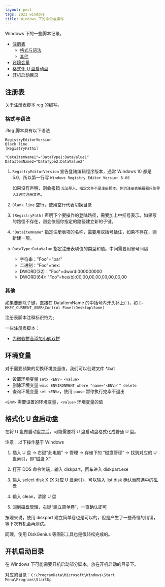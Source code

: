 ```yaml
---
layout: post
tags: 2021 windows
title: Windows 下的命令与操作
---
```


Windows 下的一些脚本记录。

<!-- vim-markdown-toc GFM -->

- [注册表](#注册表)
  - [格式与语法](#格式与语法)
  - [其他](#其他)
- [环境变量](#环境变量)
- [格式化 U 盘启动盘](#格式化-u-盘启动盘)
- [开机启动目录](#开机启动目录)

<!-- vim-markdown-toc -->

## 注册表

关于注册表脚本 reg 的编写。

### 格式与语法

.Reg 脚本具有以下语法

```plain
RegistryEditorVersion
Black line
[RegistryPath1]

"DataItemName1"="DataType1:DataValue1"
DataItemName2="DataType2:DataValue2"
```

1. `RegistryEditorVersion` 宣告登陆编辑程序版本，通常 Windows 10 都是 5.0，所以第一行写 `Windows Registry Editor Version 5.00`

   如果没有声明，则会报错 `无法导入，指定文件不是注册脚本。你的注册表编辑器只能导入2进位注册文件`。

2. `Blank line` 空行，使用空行代表切换目录

3. `[RegistryPath]` 声明下个要操作的登陆路径，需要加上中括号表示。如果写的路径不存在，则会依照你指定的路径建立新的子键。

4. `"DataItemName"` 指定注册表项的名称，需要用双括号括住，如果不存在，则新建一项。

5. `DataType:DataValue` 指定注册表项值的类型和值。中间需要用冒号间隔

   - 字符串："Foo"="bar"
   - 二进制："Foo"=hex:
   - DWORD(32)："Foo"=dword:000000000
   - DWORD(64): "Foo"=hex(b):00,00,00,00,00,00,00,00

### 其他

如果要删除子键，直接在 DataItemName 的中括号内开头补上(-)，如 `[-HKEY_CURRENT_USER\Control Panel\Desktop\Some]`

注册表脚本注释标识符为`;`

一些注册表脚本：

- [为微软拼音添加小鹤双拼](https://github.com/chesterchenn/bak/blob/master/xiaohe.reg)

## 环境变量

对于需要频繁的切换环境变量值，我们可以创建文件 \*.bat

- 设置环境变量 `setx <ENV> <value>`
- 删除环境变量 `wmic ENVIRONMENT where "name='<ENV>'" delete`
- 查询环境变量 `set <ENV>`，使用 `pause` 暂停执行完毕不退出

`<ENV>` 需要设置的环境变量，`<value>` 环境变量的值

## 格式化 U 盘启动盘

在将 U 盘做启动盘之后，可能需要将 U 盘启动盘格式化成普通 U 盘。

注意：以下操作基于 Windows

1. 插入 U 盘 -> 右键“此电脑” -> 管理 -> 存储下的 “磁盘管理” -> 找到对应的 U 盘索引，即“磁盘 X”

2. 打开 DOS 命令终端，输入 diskpart，回车进入 diskpart.exe

3. 输入 select disk X (X 对应 U 盘索引)，可以输入 list disk 确认当前选中的磁盘

4. 输入 clean，清除 U 盘

5. 回到磁盘管理，右键“建立简单卷”，一直确认即可

按理来说，使用 diskpart 建立简单卷也是可以的，但是产生了一些奇怪的错误，等下次有机会再测试。

同理，使用 DiskGenius 等图形工具也是很轻松完成的。

## 开机启动目录

在 Windows 下可能需要开机启动部分脚本，放在开机启动的目录下。

对应的目录：`C:\ProgramData\Microsoft\Windows\Start Menu\Programs\StartUp`
